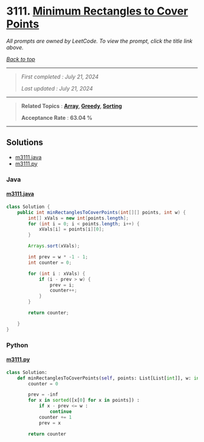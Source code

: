 # 3111. [Minimum Rectangles to Cover Points](<https://leetcode.com/problems/minimum-rectangles-to-cover-points>)

*All prompts are owned by LeetCode. To view the prompt, click the title link above.*

*[Back to top](<../README.md>)*

------

> *First completed : July 21, 2024*
>
> *Last updated : July 21, 2024*

------

> **Related Topics** : **[Array](<by_topic/Array.md>), [Greedy](<by_topic/Greedy.md>), [Sorting](<by_topic/Sorting.md>)**
>
> **Acceptance Rate** : **63.04 %**

------

## Solutions

- [m3111.java](<../my-submissions/m3111.java>)
- [m3111.py](<../my-submissions/m3111.py>)
### Java
#### [m3111.java](<../my-submissions/m3111.java>)
```Java
class Solution {
    public int minRectanglesToCoverPoints(int[][] points, int w) {
        int[] xVals = new int[points.length];
        for (int i = 0; i < points.length; i++) {
            xVals[i] = points[i][0];
        }

        Arrays.sort(xVals);

        int prev = w * -1 - 1;
        int counter = 0;

        for (int i : xVals) {
            if (i - prev > w) {
                prev = i;
                counter++;
            }
        }

        return counter;

    }
}
```

### Python
#### [m3111.py](<../my-submissions/m3111.py>)
```Python
class Solution:
    def minRectanglesToCoverPoints(self, points: List[List[int]], w: int) -> int:
        counter = 0

        prev = -inf
        for x in sorted([x[0] for x in points]) :
            if x - prev <= w :
                continue
            counter += 1
            prev = x

        return counter
```

